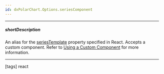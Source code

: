 ```yaml
---
id: dxPolarChart.Options.seriesComponent
---
```

---
##### shortDescription
An alias for the [seriesTemplate](/api-reference/10%20UI%20Components/dxPolarChart/1%20Configuration/seriesTemplate '{currentpath}/#seriesTemplate') property specified in React. Accepts a custom component. Refer to [Using a Custom Component](/concepts/50%20React%20Components/40%20Component%20Configuration%20Syntax/55%20Markup%20Customization/5%20Using%20a%20Custom%20Component.md '/Documentation/Guide/React_Components/Component_Configuration_Syntax/#Markup_Customization/Using_a_Custom_Component') for more information.

---
[tags] react
